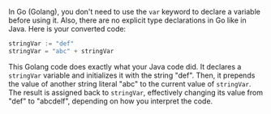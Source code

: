 In Go (Golang), you don't need to use the `var` keyword to declare a variable before using it. Also, there are no explicit type declarations in Go like in Java. Here is your converted code:

```go
stringVar := "def"
stringVar = "abc" + stringVar
```
This Golang code does exactly what your Java code did. It declares a `stringVar` variable and initializes it with the string "def". Then, it prepends the value of another string literal "abc" to the current value of `stringVar`. The result is assigned back to `stringVar`, effectively changing its value from "def" to "abcdelf", depending on how you interpret the code.
